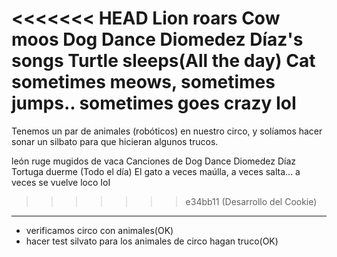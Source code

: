 
<<<<<<< HEAD
Lion roars
Cow moos
Dog Dance Diomedez Díaz's songs
Turtle sleeps(All the day)
Cat sometimes meows, sometimes jumps.. sometimes goes crazy IoI
=======
Tenemos un par de animales (robóticos) en nuestro circo, y solíamos hacer
sonar un silbato para que hicieran algunos trucos.

león ruge
mugidos de vaca
Canciones de Dog Dance Diomedez Díaz
Tortuga duerme (Todo el día)
El gato a veces maúlla, a veces salta... a veces se vuelve loco IoI
>>>>>>> e34bb11 (Desarrollo del Cookie)
--------------
* verificamos circo con animales(OK)
* hacer test silvato para los animales de circo hagan truco(OK)

